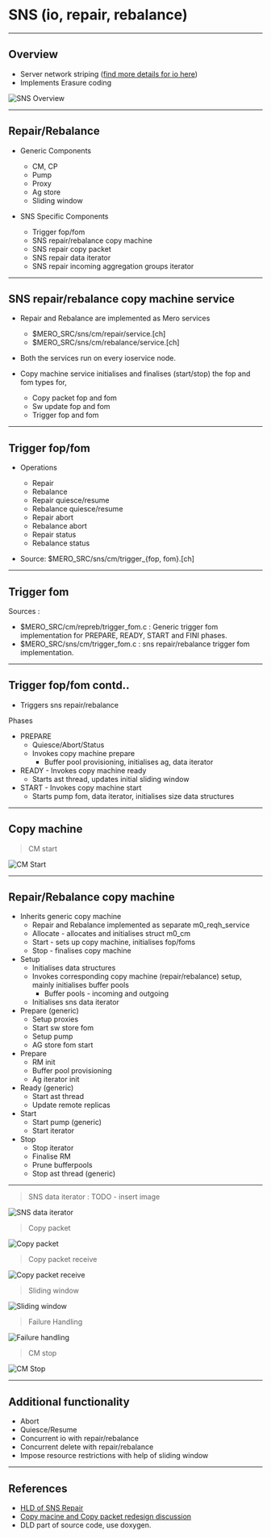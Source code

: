# SNS (io, repair, rebalance)

------------

## Overview

- Server network striping ([find more details for io here](https://docs.google.com/presentation/d/1_A7XUEHt4E6iV8pdyoSkubduKqOCu7uV3AiMDcpAO18/edit#slide=id.p "find more details for io here"))
- Implements Erasure coding

![SNS Overview](/doc/be/images/sns-overview.png)

------------

## Repair/Rebalance

- Generic Components
	- CM, CP
	- Pump
	- Proxy
	- Ag store
	- Sliding window

- SNS Specific Components
	- Trigger fop/fom
	- SNS repair/rebalance copy machine
	- SNS repair copy packet
	- SNS repair data iterator
	- SNS repair incoming aggregation groups iterator

------------

## SNS repair/rebalance copy machine service

- Repair and Rebalance are implemented as Mero services
	- $MERO_SRC/sns/cm/repair/service.[ch]
	- $MERO_SRC/sns/cm/rebalance/service.[ch]
- Both the services run on every ioservice node.

- Copy machine service initialises and finalises (start/stop) the fop and fom types for,
	- Copy packet fop and fom
	- Sw update fop and fom
	- Trigger fop and fom

------------

## Trigger fop/fom

- Operations
	- Repair
	- Rebalance
	- Repair quiesce/resume
	- Rebalance quiesce/resume
	- Repair abort
	- Rebalance abort
	- Repair status
	- Rebalance status

- Source: $MERO_SRC/sns/cm/trigger_{fop, fom}.[ch]

------------

## Trigger fom

Sources :
- $MERO_SRC/cm/repreb/trigger_fom.c : Generic trigger fom implementation for
PREPARE, READY, START and FINI phases.
-  $MERO_SRC/sns/cm/trigger_fom.c : sns repair/rebalance trigger fom
implementation.

------------

## Trigger fop/fom contd..

- Triggers sns repair/rebalance

Phases
- PREPARE
	- Quiesce/Abort/Status
	- Invokes copy machine prepare
		- Buffer pool provisioning, initialises ag, data iterator
- READY - Invokes copy machine ready
	- Starts ast thread, updates initial sliding window
- START - Invokes copy machine start
	- Starts pump fom, data iterator, initialises size data structures

------------

## Copy machine

> CM start

![CM Start](/doc/be/images/sns-cm-start.png)

------------

## Repair/Rebalance copy machine

- Inherits generic copy machine
	- Repair and Rebalance implemented as separate m0_reqh_service
	- Allocate - allocates and initialises struct m0_cm
	- Start - sets up copy machine, initialises fop/foms
	- Stop - finalises copy machine
- Setup
	- Initialises data structures
	- Invokes corresponding copy machine (repair/rebalance) setup, mainly initialises buffer pools
		- Buffer pools - incoming and outgoing
	- Initialises sns data iterator
- Prepare (generic)
	- Setup proxies
	- Start sw store fom
	- Setup pump
	- AG store fom start
- Prepare
	- RM init
	- Buffer pool provisioning
	- Ag iterator init
- Ready (generic)
	- Start ast thread
	- Update remote replicas
- Start
	- Start pump (generic)
	- Start iterator
- Stop
	- Stop iterator
	- Finalise RM
	- Prune bufferpools
	- Stop ast thread (generic)

------------

> SNS data iterator : TODO - insert image

![SNS data iterator](/doc/be/images/sns-data-iterator.png)

> Copy packet

![Copy packet](/doc/be/images/sns-copy-packet.png)

> Copy packet receive

![Copy packet receive](/doc/be/images/sns-copy-packet-receive.png)

> Sliding window

![Sliding window](/doc/be/images/sns-sliding-window.png)

> Failure Handling

![Failure handling](/doc/be/images/sns-failure-handling.png)

> CM stop

![CM Stop](/doc/be/images/sns-cm-stop.png)

------------

## Additional functionality

- Abort
- Quiesce/Resume
- Concurrent io with repair/rebalance
- Concurrent delete with repair/rebalance
- Impose resource restrictions with help of sliding window

------------

## References

- [HLD of SNS Repair](https://docs.google.com/document/d/1r8jqkrLweRvEbbmPXypoY8mKuEQJU9qS2xFbSbKHAGg/edit#)
- [Copy macine and Copy packet redesign discussion](https://docs.google.com/document/d/1IPlMzMZZ7686iCpvt1LyMzglfd9KAkKKhSAlu2Q7N_I/edit)
- DLD part of source code, use doxygen.